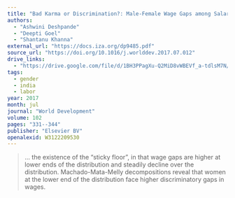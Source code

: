 ```yaml
---
title: "Bad Karma or Discrimination?: Male-Female Wage Gaps among Salaried Workers in India"
authors:
  - "Ashwini Deshpande"
  - "Deepti Goel"
  - "Shantanu Khanna"
external_url: "https://docs.iza.org/dp9485.pdf"
source_url: "https://doi.org/10.1016/j.worlddev.2017.07.012"
drive_links:
  - "https://drive.google.com/file/d/1BH3PPagXu-Q2MiD8vWBEVf_a-tdlsM7N/view?usp=drivesdk"
tags:
  - gender
  - india
  - labor
year: 2017
month: jul
journal: "World Development"
volume: 102
pages: "331--344"
publisher: "Elsevier BV"
openalexid: W3122209530
---
```


> ... the existence of the “sticky floor”, in that wage gaps are higher at lower ends of the distribution and steadily decline over the distribution.
> Machado-Mata-Melly decompositions reveal that women at the lower end of the distribution face higher discriminatory gaps in wages.
